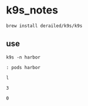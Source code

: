 # k9s_notes

```brew install derailed/k9s/k9s```

## use

```
k9s -n harbor
```

```
: pods harbor
```

```
l
```

```
3
```

```
0
```
